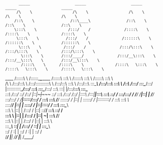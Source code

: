           _____                    _____                    _____                    _____                    _____          
         /\    \                  /\    \                  /\    \                  /\    \                  /\    \         
        /::\    \                /::\____\                /::\    \                /::\    \                /::\    \        
        \:::\    \              /:::/    /               /::::\    \              /::::\    \              /::::\    \       
         \:::\    \            /:::/    /               /::::::\    \            /::::::\    \            /::::::\    \      
          \:::\    \          /:::/    /               /:::/\:::\    \          /:::/\:::\    \          /:::/\:::\    \     
           \:::\    \        /:::/____/               /:::/__\:::\    \        /:::/__\:::\    \        /:::/__\:::\    \    
           /::::\    \      /::::\    \              /::::\   \:::\    \      /::::\   \:::\    \      /::::\   \:::\    \   
  ____    /::::::\    \    /::::::\____\________    /::::::\   \:::\    \    /::::::\   \:::\    \    /::::::\   \:::\    \  
 /\   \  /:::/\:::\    \  /:::/\:::::::::::\    \  /:::/\:::\   \:::\    \  /:::/\:::\   \:::\____\  /:::/\:::\   \:::\    \ 
/::\   \/:::/  \:::\____\/:::/  |:::::::::::\____\/:::/  \:::\   \:::\____\/:::/  \:::\   \:::|    |/:::/__\:::\   \:::\____\
\:::\  /:::/    \::/    /\::/   |::|~~~|~~~~~     \::/    \:::\  /:::/    /\::/   |::::\  /:::|____|\:::\   \:::\   \::/    /
 \:::\/:::/    / \/____/  \/____|::|   |           \/____/ \:::\/:::/    /  \/____|:::::\/:::/    /  \:::\   \:::\   \/____/ 
  \::::::/    /                 |::|   |                    \::::::/    /         |:::::::::/    /    \:::\   \:::\    \     
   \::::/____/                  |::|   |                     \::::/    /          |::|\::::/    /      \:::\   \:::\____\    
    \:::\    \                  |::|   |                     /:::/    /           |::| \::/____/        \:::\   \::/    /    
     \:::\    \                 |::|   |                    /:::/    /            |::|  ~|               \:::\   \/____/     
      \:::\    \                |::|   |                   /:::/    /             |::|   |                \:::\    \         
       \:::\____\               \::|   |                  /:::/    /              \::|   |                 \:::\____\        
        \::/    /                \:|   |                  \::/    /                \:|   |                  \::/    /        
         \/____/                  \|___|                   \/____/                  \|___|                   \/____/         
                                                                                                                
                                                                                                                             
                                                                                                                             
                                                                                                                             
